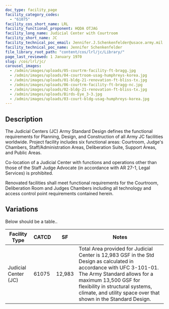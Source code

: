 ```yaml
---
doc_type: facility_page
facility_category_codes:
  - "61075"
facility_cos_short_name: LRL
facility_functional_proponent: HQDA OTJAG
facility_long_name: Judicial Center with Courtroom
facility_short_name: JC
facility_technical_poc_email: Jennifer.J.Schenkenfelder@usace.army.mil
facility_technical_poc_name: Jennifer Schenkenfelder
file_library_root_path: "content/cos/lrl/jc/Library/"
page_last_reviewed: 1 January 1970
slug: /cos/lrl/jc/
carousel_images:
  - /admin/images/uploads/05-courtrm-facility-ft-bragg.jpg
  - /admin/images/uploads/04-courtroom-usag-humphreys-korea.jpg
  - /admin/images/uploads/01-bldg-21-renovation-ft-bliss-tx.jpg
  - /admin/images/uploads/06-courtrm-facility-ft-bragg-nc.jpg
  - /admin/images/uploads/02-bldg-21-renovation-ft-bliss-tx.jpg
  - /admin/images/uploads/Birds-Eye_3-3.jpg
  - /admin/images/uploads/03-court-bldg-usag-humphreys-korea.jpg
---
```


## Description

The Judicial Centers (JC) Army Standard Design defines the functional requirements for Planning, Design, and Construction of all Army JC facilities worldwide. Project facility includes six functional areas: Courtroom, Judge's Chambers, Staff/Administration Areas, Deliberation Suite, Support Areas, and Public Areas.

Co-location of a Judicial Center with functions and operations other than those of the Staff Judge Advocate (in accordance with AR 27-1, Legal Services) is prohibited.

Renovated facilities shall meet functional requirements for the Courtroom, Deliberation Room and Judges Chambers including all technology and access control point requirements contained herein.

## Variations

Below should be a table..

| Facility Type        | CATCD | SF     | Notes                                                                                                                                                                                                                                                                              |
| -------------------- | ----- | ------ | ---------------------------------------------------------------------------------------------------------------------------------------------------------------------------------------------------------------------------------------------------------------------------------- |
| Judicial Center (JC) | 61075 | 12,983 | Total Area provided for Judicial Center is 12,983 GSF in the Std Design as calculated in accordance with UFC 3-101-01. The Army Standard allows for a maximum 13,500 GSF for flexibility in structural systems, climate, and utility space over that shown in the Standard Design. |
